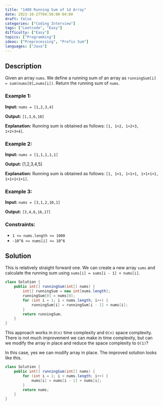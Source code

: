 ```yaml
---
title: "1480 Running Sum of 1d Array"
date: 2023-10-27T04:50:00-04:00
draft: false
categories: ["Coding Interview"]
tags: ["Leetcode", "Easy"]
difficulty: ["Easy"]
topics: ["Programming"]
ideas: ["Preprocessing", "Prefix Sum"]
languages: ["Java"]
---
```


## Description

Given an array `nums`. We define a running sum of an array as `runningSum[i] = sum(nums[0]…nums[i])`.
Return the running sum of `nums`.

### Example 1:

**Input:** `nums = [1,2,3,4]`

**Output:** `[1,3,6,10]`

**Explanation:** Running sum is obtained as follows: `[1, 1+2, 1+2+3, 1+2+3+4]`.

### Example 2:

**Input:** `nums = [1,1,1,1,1]`

**Output:** [1,2,3,4,5]

**Explanation:** Running sum is obtained as follows: `[1, 1+1, 1+1+1, 1+1+1+1, 1+1+1+1+1]`.

### Example 3:

**Input:** `nums = [3,1,2,10,1]`

**Output:** `[3,4,6,16,17]`

### Constraints:

- `1 <= nums.length <= 1000`
- `-10^6 <= nums[i] <= 10^6`

## Solution

This is relatively straight forward one. We can create a new array `sums` and calculate the running sum using `sums[i] = sums[i - 1] + nums[i]`. 

```java
class Solution {
    public int[] runningSum(int[] nums) {
        int[] runningSum = new int[nums.length];
        runningSum[0] = nums[0];
        for (int i = 1; i < nums.length; i++) {
            runningSum[i] = runningSum[i - 1] + nums[i];
        }
        return runningSum;
    }
}
```

This approach works in `O(n)` time complexity and `O(n)` space complexity. There is not much improvement we can make in time complexity, but can we modify the array in place and reduce the space complexity to `O(1)`?

In this case, yes we can modify array in place. The improved solution looks like this.

```java
class Solution {
    public int[] runningSum(int[] nums) {
        for (int i = 1; i < nums.length; i++) {
            nums[i] = nums[i - 1] + nums[i];
        }
        return nums;
    }
}
```